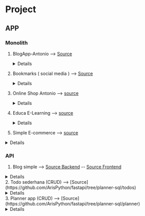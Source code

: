 # Project

## APP
### Monolith
1. BlogApp-Antonio --> [Source](https://github.com/ArisDjango/BlogAntonio)

    <details>
        <summary>Details</summary>

        - Fungsi    : Blog Sederhana
        - Tech      : Django, HTML/CSS/JS, postgresql
        - Fitur     : Tag, Comment, Total Post, Latest Post, Most Commented Post, Similiar post, Search, feed, sitemap(xml)
        - Problem   : belum otentifikasi, Form belum handle image, send email by django masih bermasalah

     </details>
2. Bookmarks ( social media ) --> [Source](https://github.com/ArisDjango/SosmedAntonio)

    <details>
        <summary>Details</summary>
    
        - Fungsi    : Aplikasi bookmarks/capture image dari web lain dan menyimpannya ke app, mirip pinterest addon
        - Tech      : Django, HTML/CSS/JS, AJAX, Redis, postgresql
        - Fitur     :
            - User management (Otentikasi, Registrasi user, Login, logout, rubah password, reset password/lupa password)
            - Messages framework : pesan highlight pada halaman atas ketika suatu operasi sukses/error
            - Social authentication : otentikasi user melalui facebook/twitter/google
            - Bookmarklet menggunakan jquery 
            - Like/unlike function , menggunakan AJAX-jquery
            - Pagination Lazy-load menggunakan AJAX
            - Follow System menggunakan AJAX
            - Activity Stream : stream aktivitas user yang kita follow (upload, bookmarks, like, follow dll)
            - Menampilkan Jumlah view menggunakan REDIS
            - Menampilkan Ranking menggunakan REDIS
    
    </details
 3. Online Shop Antonio --> [source](https://github.com/ArisDjango/OnlineShopAntonioReborn2)

    <details>
        <summary>Details</summary>
    
        - Fungsi        : Online Shop Sederhana
        - Tech          : Django, HTML/CSS/JS, celery-rabbitMQ, Redis, Django-rosetta, postgresql, docker
        - Fitur         :
            - Product catalog
            - shoping cart menggunakan django sessions
            - manajemen pesanan/order customer
            - Async notifikasi menggunakan celery dan rabbitMQ sebagai message broker
            - Monitor celery menggunakan flower
            - Integrasi payment gateway menggunakan braintree payment
            - Export order kedalam file csv
            - Invoice PDF menggunakan WeasyPrint
            - Sistem Kupon : mengaplikasikan diskon ke shoping cart dan order
            - Sistem rekomendasi produk emnggunakan Redis
            - Multilanguage system menggunakan Django rosetta
    </details>
 4. Educa E-Learning --> [source](https://github.com/ArisDjango/EducaAntonio)

    <details>
        <summary>Details</summary>
        - Fungsi        : Content Management System E-Learning
        - Tech          : Django, HTML/CSS/JS, memcached, DRF, django-channels & redis, websocket-jquery, postgresql, docker
        - Fitur         : 
            - Otentikasi instruktur (registrasi, Login/logout)
            - list semua course / single course yang dibuat oleh instruktur, difilter berdasarkan subject, 
            - CRUD materi
            - Tiap materi terdapat modul, tiap modul terdapat konten, konten bisa dalam berbagai type (Text, PDF, Image, Video embed ) 
            - Student Registration System ( Sign up, login/logout )
            - Enroll System
            - Django cache framework dan memcached
            - RestFul API menggunakan Django Rest Framework
            - Chat server menggunakan django-channels dan redis
            - Implementasi Web Socket Clients menggunakan jquery
            - Deploy dengan docker
    </details>
  5. Simple E-commerce --> [source](https://github.com/ArisDjango/ecomVery)
  
  <details>
    <summary>Details</summary>
     - Fungsi       : Ecommerce sederhana
     - Tech         : Django, Bootstrap5, sqlite, AJAX
     - Fitur        :
        - manajemen akun
        - keranjang belanja
        - payment: paypal
  </details>
  
  ### API
  1. Blog simple --> [Source Backend](https://github.com/ArisDjango/CrudVeryAcademy) -- [Source Frontend](https://github.com/ArisDjango/CrudVeryAcademyReact2)
  
  <details>
    <summary>Details</summary>
     - Fungsi       : Blog sederhana
     - Tech         : Django, DRF, React
  </details>
  2. Todo sederhana (CRUD) --> [Source](https://github.com/ArisPython/fastapi/tree/planner-sql/todos)
  
  <details>
    <summary>Details</summary>
     - Fungsi       : fungsionalitas CRUD
     - Tech         : FastAPI
  </details>
  3. Planner app (CRUD) --> [Source](https://github.com/ArisPython/fastapi/tree/planner-sql/planner)
  
  <details>
    <summary>Details</summary>
     - Fungsi       : CRUD
     - Tech         : FastAPI, MongoDB
     - Fitur        : Otentikasi, OAuth2 dan JWT, dependency Injection, CORS
  </details>
